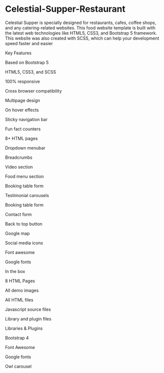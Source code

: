# Celestial-Supper-Restaurant
Celestial Supper is specially designed for restaurants, cafes, coffee shops, and any catering-related websites. This food website template is built with the latest web technologies like HTML5, CSS3, and Bootstrap 5 framework. This website was also created with SCSS, which can help your development speed faster and easier

Key Features 

Based on Bootstrap 5

HTML5, CSS3, and SCSS

100% responsive

Cross browser compatibility

Multipage design

On hover effects

Sticky navigation bar

Fun fact counters

8+ HTML pages

Dropdown menubar

Breadcrumbs

Video section

Food menu section

Booking table form

Testimonial carousels

Booking table form

Contact form

Back to top button

Google map

Social media icons

Font awesome

Google fonts


In the box

8 HTML Pages

All demo images

All HTML files

Javascript source files

Library and plugin files


Libraries & Plugins

Bootstrap 4

Font Awesome

Google fonts

Owl carousel
